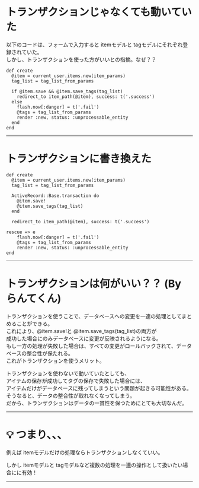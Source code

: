 # トランザクションじゃなくても動いていた
以下のコードは、フォームで入力すると itemモデルと tagモデルにそれぞれ登録されていた。  
しかし、トランザクションを使った方がいいとの指摘。なぜ？？
~~~
def create
  @item = current_user.items.new(item_params)
  tag_list = tag_list_from_params

  if @item.save && @item.save_tags(tag_list)
    redirect_to item_path(@item), success: t('.success')
  else
    flash.now[:danger] = t('.fail')
    @tags = tag_list_from_params
    render :new, status: :unprocessable_entity
  end
end
~~~
***

# トランザクションに書き換えた
~~~
def create
  @item = current_user.items.new(item_params)
  tag_list = tag_list_from_params

  ActiveRecord::Base.transaction do
    @item.save!
    @item.save_tags(tag_list)
  end

  redirect_to item_path(@item), success: t('.success')

rescue => e
    flash.now[:danger] = t('.fail')
    @tags = tag_list_from_params
    render :new, status: :unprocessable_entity
end
~~~
***

# トランザクションは何がいい？？ (By らんてくん)
トランザクションを使うことで、データベースへの変更を一連の処理としてまとめることができる。   
これにより、@item.save!と @item.save_tags(tag_list)の両方が  
成功した場合にのみデータベースに変更が反映されるようになる。  
もし一方の処理が失敗した場合は、すべての変更がロールバックされて、データベースの整合性が保たれる。  
これがトランザクションを使うメリット。

トランザクションを使わないで動いていたとしても、  
アイテムの保存が成功してタグの保存で失敗した場合には、  
アイテムだけがデータベースに残ってしまうという問題が起きる可能性がある。  
そうなると、データの整合性が取れなくなってしまう。  
だから、トランザクションはデータの一貫性を保つためにとても大切なんだ。
***

# 💡 つまり、、、
例えば itemモデルだけの処理ならトランザクションしなくていい。  

しかし itemモデルと tagモデルなど複数の処理を一連の操作として扱いたい場合にに有効！
***
